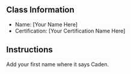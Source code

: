 ## Class Information
- Name: [Your Name Here]  
- Certification: [Your Certification Name Here]  

## Instructions
 Add your first name where it says Caden.  
